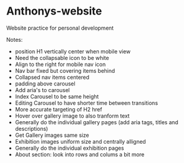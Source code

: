 # Anthonys-website
Website practice for personal development

Notes: 
- position H1 vertically center when mobile view
- Need the collapsable icon to be white
- Align to the right for mobile nav icon
- Nav bar fixed but covering items behind
- Collapsed nav items centered
- padding above carousel
- Add aria's to carousel
- Index Carousel to be same height
- Editing Carousel to have shorter time between transitions
- More accurate targeting of H2 href
- Hover over gallery image to also tranform text
- Generally do the individual gallery pages (add aria tags, titles and descriptions)
- Get Gallery images same size
- Exhibition images uniform size and centrally alligned
- Generally do the individual exhibition pages
- About section: look into rows and colums a bit more
